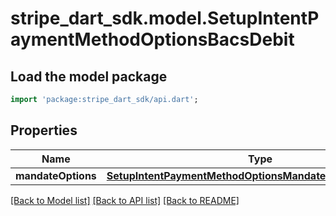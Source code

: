 # stripe_dart_sdk.model.SetupIntentPaymentMethodOptionsBacsDebit

## Load the model package
```dart
import 'package:stripe_dart_sdk/api.dart';
```

## Properties
Name | Type | Description | Notes
------------ | ------------- | ------------- | -------------
**mandateOptions** | [**SetupIntentPaymentMethodOptionsMandateOptionsBacsDebit**](SetupIntentPaymentMethodOptionsMandateOptionsBacsDebit.md) |  | [optional] 

[[Back to Model list]](../README.md#documentation-for-models) [[Back to API list]](../README.md#documentation-for-api-endpoints) [[Back to README]](../README.md)


